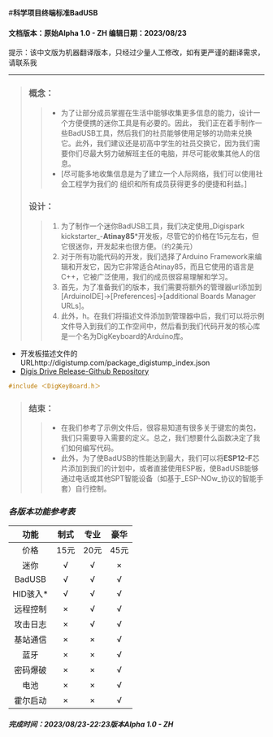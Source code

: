 #**科学项目终端标准BadUSB**

#### 文档版本：原始Alpha 1.0 - ZH 编辑日期：2023/08/23
提示：该中文版为机器翻译版本，只经过少量人工修改，如有更严谨的翻译需求，请联系我

***



>### **概念：**
>>* 为了让部分成员掌握在生活中能够收集更多信息的能力，设计一个方便便携的迷你工具是有必要的。因此，
我们正在着手制作一些BadUSB工具，然后我们的社员能够使用足够的功勋来兑换它。此外，我们建议还是初高中学生的社员交换它，因为我们需要你们尽最大努力破解班主任的电脑，并尽可能收集其他人的信息。
>>* [尽可能多地收集信息是为了建立一个人际网络，我们可以使用社会工程学为我们的
组织和所有成员获得更多的便捷和利益。]
>### **设计：**
>>1. 为了制作一个迷你BadUSB工具，我们决定使用_Digispark kickstarter_-**Atinay85***开发板，尽管它的价格在15元左右，但它很迷你，开发起来也很方便。（约2美元）
>>2. 对于所有功能代码的开发，我们选择了Arduino Framework来编辑和开发它，因为它非常适合Atinay85，而且它使用的语言是C++，它被广泛使用，我们的成员很容易理解和学习。
>>3. 首先，为了准备我们的版本，我们需要将额外的管理器url添加到[ArduinoIDE]->[Preferences]->[additional Boards Manager URLs]。
>>4. 此外，h。在我们将描述文件添加到管理器中后，我们可以将示例文件导入到我们的工作空间中，然后看到我们代码开发的核心库是一个名为DigKeyboard的Arduino库。

* 开发板描述文件的URLhttp://digistump.com/package_digistump_index.json
* [Digis Drive Release-Github Repository](https://github.com/digistump/DigistumpArduino/releases)


```C++
#include ＜DigKeyBoard.h＞
```

>### **结束：**
>>* 在我们参考了示例文件后，很容易知道有很多关于键宏的类包，我们只需要导入需要的定义。总之，我们想要什么函数决定了我们如何编写代码。
>>* 此外，为了使BadUSB的性能达到最大，我们可以将**ESP12-F**芯片添加到我们的计划中，或者直接使用ESP板，使BadUSB能够通过电话或其他SPT智能设备（如基于_ESP-NOw_协议的智能手套）自行控制。

### _各版本功能参考表_

|功能|制式|专业|豪华|
|  :----:  | :----:  |:----:|:----:|
| 价格| 15元|20元|45元|
|迷你|√|√|×|
|BadUSB|√|√|√|
|HID骇入*| √|√|√|
|远程控制|× |√ |√|
|攻击日志|×|√|√|
|基站通信|×|×|√|
|蓝牙|×|×|√|
|密码爆破|×|×|√|
|电池|×|×|√|
|霍尔启动|×|×|√|

##### 完成时间：2023/08/23-22:23版本Alpha 1.0 - ZH